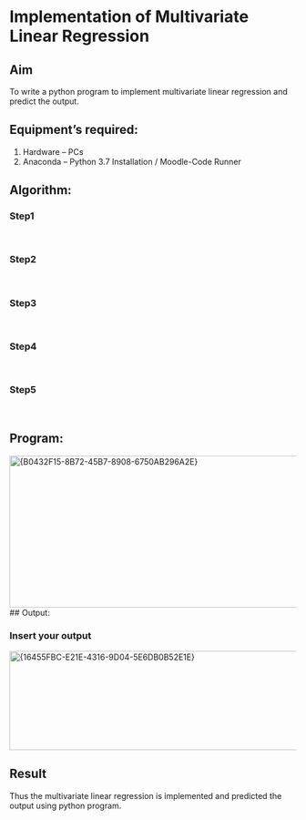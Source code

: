 # Implementation of Multivariate Linear Regression
## Aim
To write a python program to implement multivariate linear regression and predict the output.
## Equipment’s required:
1.	Hardware – PCs
2.	Anaconda – Python 3.7 Installation / Moodle-Code Runner
## Algorithm:
### Step1
<br>

### Step2
<br>

### Step3
<br>

### Step4
<br>

### Step5
<br>

## Program:

<img width="1251" height="267" alt="{B0432F15-8B72-45B7-8908-6750AB296A2E}" src="https://github.com/user-attachments/assets/dbd97b82-dc6f-433c-804b-1dedad532878" />
## Output:

### Insert your output

<img width="1719" height="174" alt="{16455FBC-E21E-4316-9D04-5E6DB0B52E1E}" src="https://github.com/user-attachments/assets/a0fe8436-5796-4590-b4c6-6bfe88d55889" />


<br>

## Result
Thus the multivariate linear regression is implemented and predicted the output using python program.
